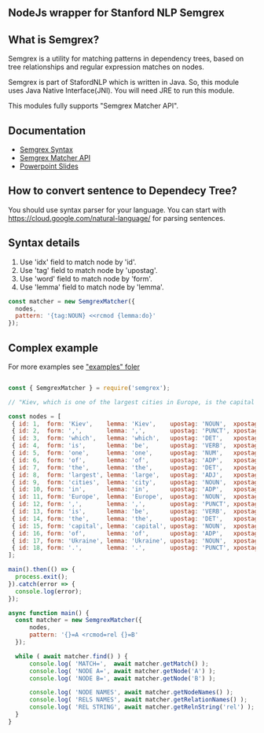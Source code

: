 NodeJs wrapper for Stanford NLP Semgrex
---------------------------------------

## What is Semgrex?

Semgrex is a utility for matching patterns in dependency trees, based on tree relationships and regular expression matches on nodes.

Semgrex is part of StafordNLP which is written in Java. So, this module uses Java Native Interface(JNI). You will need JRE to run this module.

This modules fully supports "Semgrex Matcher API".

## Documentation

* [Semgrex Syntax](https://nlp.stanford.edu/nlp/javadoc/javanlp/edu/stanford/nlp/semgraph/semgrex/SemgrexPattern.html)
* [Semgrex Matcher API](https://nlp.stanford.edu/nlp/javadoc/javanlp/edu/stanford/nlp/semgraph/semgrex/SemgrexMatcher.html)
* [Powerpoint Slides](https://nlp.stanford.edu/software/Semgrex.ppt)


## How to convert sentence to Dependecy Tree?

You should use syntax parser for your language. You can start with https://cloud.google.com/natural-language/ for parsing sentences.

## Syntax details

1. Use 'idx' field to match node by 'id'.
2. Use 'tag' field to match node by 'upostag'.
3. Use 'word' field to match node by 'form'.
4. Use 'lemma' field to match node by 'lemma'.

```javascript
const matcher = new SemgrexMatcher({
  nodes,
  pattern: '{tag:NOUN} <<rcmod {lemma:do}'
});
```

## Complex example

For more examples see ["examples" foler](./examples)

```javascript

const { SemgrexMatcher } = require('semgrex');

// "Kiev, which is one of the largest cities in Europe, is the capital of Ukraine." as a dependency tree nodes

const nodes = [
 { id: 1,  form: 'Kiev',    lemma: 'Kiev',    upostag: 'NOUN',  xpostag: '_', feat: '_', head: 13, deprel: 'nsubj', deps: '_', misc: '_' },
 { id: 2,  form: ',',       lemma: ',',       upostag: 'PUNCT', xpostag: '_', feat: '_', head: 1,  deprel: 'p',     deps: '_', misc: '_' },
 { id: 3,  form: 'which',   lemma: 'which',   upostag: 'DET',   xpostag: '_', feat: '_', head: 4,  deprel: 'nsubj', deps: '_', misc: '_' },
 { id: 4,  form: 'is',      lemma: 'be',      upostag: 'VERB',  xpostag: '_', feat: '_', head: 1,  deprel: 'rcmod', deps: '_', misc: '_' },
 { id: 5,  form: 'one',     lemma: 'one',     upostag: 'NUM',   xpostag: '_', feat: '_', head: 4,  deprel: 'attr',  deps: '_', misc: '_' },
 { id: 6,  form: 'of',      lemma: 'of',      upostag: 'ADP',   xpostag: '_', feat: '_', head: 5,  deprel: 'prep',  deps: '_', misc: '_' },
 { id: 7,  form: 'the',     lemma: 'the',     upostag: 'DET',   xpostag: '_', feat: '_', head: 9,  deprel: 'det',   deps: '_', misc: '_' },
 { id: 8,  form: 'largest', lemma: 'large',   upostag: 'ADJ',   xpostag: '_', feat: '_', head: 9,  deprel: 'amod',  deps: '_', misc: '_' },
 { id: 9,  form: 'cities',  lemma: 'city',    upostag: 'NOUN',  xpostag: '_', feat: '_', head: 6,  deprel: 'pobj',  deps: '_', misc: '_' },
 { id: 10, form: 'in',      lemma: 'in',      upostag: 'ADP',   xpostag: '_', feat: '_', head: 9,  deprel: 'prep',  deps: '_', misc: '_' },
 { id: 11, form: 'Europe',  lemma: 'Europe',  upostag: 'NOUN',  xpostag: '_', feat: '_', head: 10, deprel: 'pobj',  deps: '_', misc: '_' },
 { id: 12, form: ',',       lemma: ',',       upostag: 'PUNCT', xpostag: '_', feat: '_', head: 1,  deprel: 'p',     deps: '_', misc: '_' },
 { id: 13, form: 'is',      lemma: 'be',      upostag: 'VERB',  xpostag: '_', feat: '_', head: 0,  deprel: 'root',  deps: '_', misc: '_' },
 { id: 14, form: 'the',     lemma: 'the',     upostag: 'DET',   xpostag: '_', feat: '_', head: 15, deprel: 'det',   deps: '_', misc: '_' },
 { id: 15, form: 'capital', lemma: 'capital', upostag: 'NOUN',  xpostag: '_', feat: '_', head: 13, deprel: 'attr',  deps: '_', misc: '_' },
 { id: 16, form: 'of',      lemma: 'of',      upostag: 'ADP',   xpostag: '_', feat: '_', head: 15, deprel: 'prep',  deps: '_', misc: '_' },
 { id: 17, form: 'Ukraine', lemma: 'Ukraine', upostag: 'NOUN',  xpostag: '_', feat: '_', head: 16, deprel: 'pobj',  deps: '_', misc: '_' },
 { id: 18, form: '.',       lemma: '.',       upostag: 'PUNCT', xpostag: '_', feat: '_', head: 13, deprel: 'p',     deps: '_', misc: '_' }
];

main().then(() => {
  process.exit();
}).catch(error => {
  console.log(error);
});

async function main() {
  const matcher = new SemgrexMatcher({
      nodes,
      pattern: '{}=A <rcmod=rel {}=B'
  });

  while ( await matcher.find() ) {
      console.log( 'MATCH=',  await matcher.getMatch() );
      console.log( 'NODE A=', await matcher.getNode('A') );
      console.log( 'NODE B=', await matcher.getNode('B') );

      console.log( 'NODE NAMES', await matcher.getNodeNames() );
      console.log( 'RELS NAMES', await matcher.getRelationNames() );
      console.log( 'REL STRING', await matcher.getRelnString('rel') );
  }
}

```
